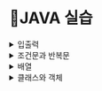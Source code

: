 # 📌JAVA 실습

<details>

<summary> 입출력 </summary>
<div markdown="1">
  
- Scanner 객체
   - java.util.Scanner 클래스
   - import문 필요
      - 소스 맨 앞줄에 선언
 - Scanner에서 키 입력 받기
   - Scanner는 입력되는 키 값을 공백으로 구분되는 아이템 단위로 읽음
   - 공백 문자 : '\t', '\f', '\r', '\n'
 - 개발자가 원하는 다양한 타입으로 쉽게 읽을 수 있음
  
| 메소드 | 설명 |    
| :---: | :----: |    
| String next() | 다음 아이템을 문자열 타입으로 리턴한다. |    
| String nextByte() | 다음 아이템을 byte 타입으로 리턴한다. |
| String nextShort() | 다음 아이템을 short 타입으로 리턴한다. |
| int nextInt() | 다음 아이템을 int 타입으로 리턴한다. |
| long nextLong() | 다음 아이템을 long 타입으로 리턴한다. |
| float nextFloat() | 다음 아이템을 float 타입으로 리턴한다. |
| double nexxtDouble() | 다음 아이템을 double 타입으로 리턴한다. |
| String nextLine() | 한 라인 전체('\n')를 읽어 문자열 타입('\n 미포함')으로 리턴한다. |
  
boolean hasNext(): 키가 입력될 때까지 기다리며, 입력된 키가 있는 경우 true 리턴. 라인의 첫 문자로 crtl-z 키가 입력되는 false 리턴

## 📝1.1
  - 키보드에서 영문자를 한 글자씩 입력 받아 소문자이면 대문자로, 대문자이면 소문자로 변환하여 출력하는 프로그램 작성.
    - 참고) Scanner의 next() 이용
  - 입력된 문자가 영문자가 아니면 "영문자가 아닙니다"를 출력.
  - CTRL-Z를 입력 받을 때까지 프로그램이 계속 동작.
    - 참고) Scanner의 next()가 실행 중일때 CTRL-Z를 입력하면 오류가 발생하므로, hashNext()로 입력이 있는지 먼저 확인 후 next() 호출
 #### Source code
  ```JAVA
package lab1_2;

import java.util.Scanner;

public class Lab1_2 {

	public static void main(String[] args) {
		// TODO Auto-generated method stub
		
		Scanner in = new Scanner(System.in);
		System.out.print("정수 3개를 입력하세요: ");

		int a = in.nextInt();
		int b = in.nextInt();
		int c = in.nextInt();

		double s;
		double result;

		int max = 0;
		int sum;

		//세 변중 가장 큰 변 고르기
		if(a>b)
		{
			max = a;
			if(max<c)
				max = c;
		}

		else if(b>c)
			max = b;
		else 
			max = c;

		sum= (a+b+c)-max;//가장 긴 길이의 변을 제외한 두 변의 합
		
		if(sum>max)//가장 큰 변의 길이가 나머지 두 변의 합의 길이보다 작다면 삼각형
		{
			s = (a+b+c)/2.0;
			result = Math.sqrt(s*(s-a)*(s-b)*(s-c));

			System.out.printf("삼각형의 넓이는 %f", result);
		}
		else
			System.out.printf("삼각형이 아니다");

		}
	}
 ```

#### 실행결과
![image](https://user-images.githubusercontent.com/87464750/149904758-36f1a585-8777-4467-b47a-875f97ebb646.png)
	
</div>
</details>

<details>

<summary> 조건문과 반복문 </summary>
<div markdown="1">

#### 단순 if 문
- if 다음의 괄호 안에는 조건식(논리형 변수나 논리 연산)
- 조건식 값
   - true인 경우, if 문을 벗어나 다음 문장이 실행된다.
   - false의 경우에는 if 다음의 문장이 실행되지 않고 if문을 빠져 나온다.
- 실행문장이 단일 문장인 경우 둘러싸는 {,} 생략 가능
  
#### 반복문 종류
- for 문
- while 문
- do while 문

#### 중첩 반복
  - 반복문이 다른 반복문을 내포하는 구조
  - 이론적으로 몇 번이고 중첩 반복 가능
  - 너무 많은 중첩 반복은 프로그램 구조를 복잡하게 하므로 2중 또는 3중 반복이 적당
  
#### 반복문: continue
  - 반복문을 빠져 나가지 않으면서
  - 반복문 실행 도중 다음 반복을 진행

#### 반복문: break
  - 반복문 하나를 완전히 빠져 나갈 때 사용
  - break문은 하나의 반복문만 벗어남
    - 중첩 반복의 경우 안쪽 반복문의 break 문이 실행되면 안쪽 반복문만 벗어남

## 📝2.1
  - 다음과 같은 내용이 출력되도록 printMultTable(int high) 메소드를 구현.
#### Source code
```JAVA
package lab2_1;

public class Lab2_1 {

	static void printMultTable(int high)
	{
		for( int i = 1; i<= high; i++)
		{
			for (int j = 1; j <= i; j++)
			{
				System.out.print(i*j + " ");
			}
			System.out.print("\n");
		}
		return;
	}
	
	public static void main(String[] args) {
		// TODO Auto-generated method stub
		printMultTable(7);
	}
}
```
#### 실행결과
![image](https://user-images.githubusercontent.com/87464750/149674218-90d0eee1-b261-4ab2-8efd-928d93a10899.png)
  
## 📝2.2
  - 다음 조건에 따라 주어진 모양을 출력.
    - 키보드로부터 높이를 나타내는 정수값을 입력 받는다.
    - 입력된 값이 자연수가 아니라면, 자연수가 입력될 때까지 계속 숫자를 입력 받는다.
    - 입력 받은 높이에 따라 다음과 같은 모양을 출력한다.

#### Source code
```JAVA
package lab2_2;

import java.util.*;

public class Lab2_2 {

	public static void main(String[] args) {
		// TODO Auto-generated method stub
		Scanner in =  new Scanner(System.in);
		
		System.out.println("Enter the height: ");
		int input = in.nextInt();
		
		//자연수가 아니라면 양수가 입력될 때까지 계속 숫자를 입력
		while(input < 0)
		{
			System.out.println("Enter the height: ");
			input = in.nextInt();
		}
		
		for(int i = 0; i<= input; i++)
		{
			for(int j = 0; j<i; j++)
			{
				System.out.print("*");
			}
			for(int j = 0; j<2*(input -i); j++)
			{
				System.out.print(" ");
			}
			for(int j = 0; j<i; j++)
			{
				System.out.print("*");
			}
			
			System.out.print("\n");
		}
	}

}
```
#### 실행결과
![image](https://user-images.githubusercontent.com/87464750/149677658-47007c64-8a3a-4faa-955e-72372e938ddf.png)
                          
## 📝2.3
  - 올해 1월1일이 어떤 요일인지 입력 받은 후, 달력을 출력.
    - 단, 각 달의 시작부에 빈 칸이 발생하면 *로 채우고, 2월은 28일이라고 가정.
                          
#### Source code
```JAVA
package lab2_3;

import java.util.*;

public class Lab2_3 {

	public static void main(String[] args) {
		// TODO Auto-generated method stub

		System.out.printf("올해 1월 1일은 어떤 요일인가요?");
		Scanner in = new Scanner(System.in);
		int count = 0;
		int ccount = 0;
		
		String month = in.next();
		char mon = month.charAt(0);
		
		for(int i = 1; i<=12; i++)
		{
			System.out.println(i + "월");
			
			for(int k = 0; k< ccount; k++)
			{
				count ++;
				System.out.printf("* ");
			}
			
			if (mon == '월')
			{
				System.out.print("* ");
				count = 1;
				mon = 'a';
			}
			else if (mon == '화')
			{
				System.out.print("* ");
				count = 2;
				mon = 'a';
			}
			else if (mon == '수')
			{
				System.out.print("* ");
				count = 3;
				mon = 'a';
			}
			else if (mon == '목')
			{
				System.out.print("* ");
				count = 4;
				mon = 'a';
			}
			else if(mon == '금')
			{
				System.out.print("* ");
				count = 5;
				mon = 'a';
			}
			else if (mon == '토')
			{
				System.out.print("* ");
				count = 6;
				mon = 'a';
			}
			
			if(i==1 || i ==3 || i == 5 || i == 7 || i == 8 || i == 10 || i == 12)//31일인 달
			{
				for(int j = 1; j<=31; j++)
				{
					System.out.printf("%d ", j);
					count ++;
					if(count == 7)
					{
						System.out.printf("\n");
						count = 0;
					}
					ccount = count;//다음달의 시작일을 계산하기 위해서
				}
				count = 0;
			}
			else if(i==2)//2월달
			{
				for(int j = 1; j<=28; j++)
				{
					System.out.printf("%d ", j);
					count ++;
					if(count == 7)
					{
						System.out.printf("\n");
						count = 0;
					}
					ccount = count;
				}
				count = 0;
			}
			else//30일인 달
			{
				for(int j = 1; j<=30; j++)
				{
					System.out.printf("%d ", j);
					count ++;
					if(count == 7)
					{
						System.out.printf("\n");
						count = 0;
					}
					ccount = count;
				}
				count = 0;
			}
			System.out.printf("\n");
		}
	}
}
```
#### 실행결과
![image](https://user-images.githubusercontent.com/87464750/149679389-6facc2a8-9a6e-425f-9901-428235114e9e.png)
	
</div>
</details>

<details>

<summary> 배열 </summary>
<div markdown="1">
	
#### 배열
- 인덱스로 접근하는 다수의 데이터로 구성된 자료 구조
	- 배열을 이용하면 한 번에 많은 메모리 공간 선언 가능
- 같은 타입의 데이터들이 순차적으로 저장되는 공간
	- 원소 데이터들이 순차적으로 저장됨
	- 인덱스를 이용하여 원소 데이터 접근
	- 반복문을 이용하여 처리하기에 적합한 자료 구조
- 배열 인덱스
	- 0부터 시작
	- 인덱스는 배열의 시작 위치에서부터 데이터가 있는 상대 위치
	
#### 정방형 배열
- 각 행과 열의 개수가 같은 배열
#### 비정방형 배열
- 각 행의 열의 개수가 다른 배열

## 📝3.1
- 키보드로부터 정수 10개를 입력 받아 배열에 저장하고, 오름차순으로 정렬한 후 출력하는 프로그램
	- [조건1] 사이즈가 10인 배열을 한 개만 사용할 것(다른 배열 선언 및 사용 불가)
	- [조건2] 정렬 부분을 아래와 같은 sort()라는 이름의 메소드로 구현
		- static void sort(int[] array) {}
#### Source code
- [Lab3_1](JavaLab/lab3_1/src/lab3_1/Lab3_1.java)
#### 실행결과
![image](https://user-images.githubusercontent.com/87464750/149916842-d971aa12-11db-431c-828c-4ccc13051cc8.png)
	
## 📝3.2
- 철수는 매주 로또 5개를 구입하는데, 항상 "자동선택"으로 구입한다. 다섯 set의 로또 번호를 자동으로 생성해주는 프로그램을 작성.
	- [조건1] 5x6의 2차원 배열을 생성한다. 다섯 개의 각 행에 속한 6개의 숫자가 1set의 로또 번호를 의미하며, 각 숫자는 1~45 사이의 랜덤 번호이다. 중복된 숫자는 없어야 한다.
	- [조건2] 각 로또 set를 정렬하여 재저장한다.(앞에서 구현한 sort() 메소드를 활용)
	- [조건3] 5 set의 로또 번호를 출력한다.(정렬된 결과가 저장된 2차원 배열을 직접 출력)

#### Source code
- [Lab3_2](JavaLab/lab3_2/src/lab3_2/Lab3_2.java)
#### 실행결과
![image](https://user-images.githubusercontent.com/87464750/149916419-591c31bf-5aa9-4bea-972d-fb348292217e.png)
	
## 📝3.3
- 다음은 1.2의 삼각형 넓이 계산 문제이다.
	- 키보드로부터 정수 3개를 입력받고, 이 3개의 수로 삼각형을 만들 수 있는지 판별. 만약 삼각형이 구성된다면, 넓이를 계산하여 출력.
	- 3개의 정수를 쉼표와 공백으로 구분하여, 위의 프로그램을 다시 작성하라
		- 참고) String의 split()메소드는 문자열을 특정 구분자가 기준으로 나누어 배열에 담는다.
		- 참고) String의 trim() 메소드는 문자열 앞뒤의 공백을 제거한다.
		- 참고) Integer의 parseInt() 메소드는 문자열을 정수로 변환한다.
#### Source code
- [Lab3_3](JavaLab/lab3_3/src/lab3_3/Lab3_3.java)
#### 실행결과
![image](https://user-images.githubusercontent.com/87464750/149917579-f3dd4d9c-ad08-49e7-98bb-4aa3ec876b47.png)
	
</div>
</details>

<details>

<summary> 클래스와 객체 </summary>
<div markdown="1">

## 객체지향 프로그래밍이란?
- 실세계 모델링에 중점을 둔 프로그래밍 언어
	- 과거
		- 컴퓨터는 주로 계산에 사용
		- 계산이 이루어지는 과정을 순차적으로 기술하는 것이 편리
	-현재
		- 컴퓨터는 산업 전반에 활용
		- 실세계는 절차 및 과정보다 작업과 그에 연관된 물체(객체)의 상호 작용으로 묘사하는 것이 편리할 수 있음
	- 실세계에서 발생하는 일을 보다 쉽게 프로그래밍하기 위해, 객체 중심의 프로그래밍 언어 탄생

### 객체지향 프로그래밍의 장점
- 소프트웨어 생산성 향상
- 객체지향 언어의 상속, 다향성, 객체, 캡슐화 등 개념들이 소프트웨어 재사용을 쉽게 하는 효과가 있음
	- 소프트웨어의 '재사용'과 '부분 수정'을 용이하게 하여, 소프트웨어를 처음부터 작성하는 부담을 대폭 줄임으로써 생산성이 크게 향상

### 객체지향 언어의 특성
- 캡슐화
	- 데이터 관련 함수를 하나로 결함
	- 데이터를 외부로부터 숨김(보호, 보안, 접근 제어)
		- 외부에서는 비공개 데이터에 직접 접근하거나 메소드의 구현 세부를 알 수 없음
- 상속
	- 상속 트리는 다양한 사물을 체계적으로 분류
	- 상위 클래스의 특성을 하위 클래스가 물려받음
	- 자바는 클래스 다중 상속은 지원하지 않음
- 다형성
	- 동일한 이름의 코드가 상황에 따라 다르게 동작하는 현상
	- JAVA의 다형성 사례
		- 메소드 오버라이딩: 슈퍼 클래스의 메소드를 서브 클래스마다 다르게 구현
		- 메소드 오버로딩: 한 클래스 내에 동일한 이름의 서로 다른 메소드 구현
## 클래스와 객체의 이해
#### 클래스
- 객체를 만들기 위한 설계도
- 객체의 속성(데이터, 변수)과 행위(메소드)선언
	
#### 객체
- 클래스라는 설계도에 따라 만들어낸 실체
	- 메모리 공간을 갖는 구체적인 실체
	- 객체를 클래스의 인스턴스(instance)라고도 함
	
### JAVA 클래스 분석
- 접근 지정자
	- 클래스 접근 권한을 지정
	- 다른 클래스에서 이 클래스를 접근할 수 있는지 기술
- class Person
	- Person이라는 이름의 클래스 선언
	- 클래스는 {로 시작하여}로 닫으며 이곳에 모든 필드와 메소드 구현
- 필드(field)
	- 값을 저장할 멤버 변수
	- 필드마다 접근 지정자 선언

- 생성자(constructor)
	- 클래스의 이름과 동일하고 객체가 생성될 때만 호출되는 특별한 메소드
	- 객체의 필드 초기화 담당
- 메소드(method)
	- 메소드는 함수이며 객체가 할 수 있는 행위 구현
	- 메소드마다 접근 지정자 선언

### 메소드란?
- 메소드
	- 메소드는 C/C++ 의 함수와 동일
	- JAVA의 모든 메소드는 반드시 클래스 안에 있어야 함(캡슐화 원칙)
- 메소드 구성 형식
	- 접근 지정자
		- public, private, protected, 디폴트(접근 지정자 생략된 경우)
	- 리턴 타입
		- 메소드가 반환하는 값의 데이터 타입
- JAVA의 인자 전달 방식
	- 기본 타입 전달: 값에 의한 호출(call by value)
		- 변수 값이 복사되어 전달
		- 메소드의 매개 변수가 변경되어도 당연히 실인자 값은 변경되지 않음
	- 객체/배열 전달: 레퍼런스에 의한 호출(call by reference)
		- 레퍼런스 변수 값이 복사되어 전달
		- 객체/배열이 통째로 복사되어 전달되는 것 아님!
		- 레퍼런스 변수를 통해 객체를 변경하면 당연히 실제 객체도 변경
	
- 메소드 오버로딩
	- 오버로딩
		- 한 클래스 내에서 두 개 이상의 이름이 동일한 메소드 작성
			- 메소드 이름은 동일
			- 매개 변수의 개수나 타입이 서로 달라 구분 가능해야 함
			- 단, 리턴 타입만 다르면 에러!
- this 레퍼런스
	- this란?
		- 현재 실행되는 메소드가 속한 객체에 대한 레퍼런스
			- 컴파일러에 의해 자동 선언: 별도로 선언할 필요 없음
	
- this가 필요한 경우
	- 객체의 멤버 변수와 메소드 내 지역 변수의 이름이 같은 경우
		- 특히, 생성자에서 매개변수 값으로 필드를 초기화할때 유용함
	- 메소드가 객체 자신의 레퍼런스를 반환할 때

## 객체의 생성과 소멸에 대한 세부 사항
	
#### 생성자
- 객체가 생성될 때 필드를 초기화하기 위해 자동으로 실행되는 특별한 메소드
- 생성자의 특징
	- 생성자 이름은 클래스 이름과 동일
	- 리턴 타입 없는 메소드
	- 오버로딩하여 여러 개 작성 가능
	- 선언된 생성자가 하나도 없다면?
		- 개발자가 생성자를 "하나도 작성하지 않으면" 컴파일러가 자동으로 디폴트 생성자 선언
#### 디폴트 생성자
- 클래스에 생성자가 하나도 선언되지 않는 경우
- 컴파일러가 자동으로 생성
	- 매개변수도 없고, 아무런 작업도 하지 않는 생성자
#### 객체의 소멸
- 객체 소멸
	- new에 의해 생성된 객ㅊ체 메모리를 자바 가상 기계로 되돌려 주는 행위
	- 소멸된 객체 공간은 가용 메모리에 포함
- 자바 응용프로그램에서 임의로 객체 소멸할 수 없음
	- 객체 소멸은 자바 가상 기계의 고유한 역할
		- C/C++에서는 할당 받은 객체를 개발자가 프로그램 내에서 삭제
- 가비지(Garbage)
	- 가비지
		- 가리키는 레퍼런스가 하나도 없어 더이상 사용할 수 없는 객체
	- 가비지 컬렉션
		- 자바 가상 기계의 컬렉터가 자동을 가비지를 수집하여 반환

## Static 멤버, final 키워드
#### non-static 멤버(변수, 메소드)의 특성
- 공간적 특성: 객체마다 별도 존재
- 시간적 특성: 객체 생성 후 비로소 접근 가능
	
#### Static 멤버의 특성
- 객체마다가 아니라 클래스마다 하나만 생성됨
	-객체를 생성하지 않고도 접근 가능
- 특성
- 공간적 특성: 클래스 당 하나만 생성
- 시간적 특성: 클래스가 로딩될 때 이미 생성되어 접근 가능
	
#### Static 활용
- 캡슐화 원칙 지키면서 전역 변수/함수를 만들 때 활용
	- 가끔은 전역 변수/함수가 필요할 때도 있음

#### Static 메소드 접근의 제약
- static 메소드는 오직 static 멤버만 접근 가능
	- 객체가 생성되지 않는 상황에서도 static 메소드는 실행될 수 있기 때문에, non-static 메소드와 필드 사용불가
	- non-static 메소드는 static 멤버 사용 가능
- 2static 메소드는 this 사용불가
	- static 메소드는 객체가 생성되지 않는 상황에서도 호출이 가능하므로, 현재 객체를 가리키는 this 레퍼런스 사용할 수 없음

#### final 클래스
- 더이상 클래스 상속 불가능
#### final 메소드
- 더이상 오버라이딩 불가능
#### final 변수
- 더이상 값이 변할 수 없는 변수
	- 상수 선언할 때 사용
	- 상수는 선언 시 초기 값 지정하고, 실행 중 변경 

## 클래스와 객체
	
## 📝4.1
	
다음과 같은 멤버를 가지는 Rectangle 클래스를 작성하시오
- 필드
	- int 차입의 x1, y1, x2, y2: 직사각형을 결정하는 두 점의 좌표
	- 원점은 왼쪽 상단이라고 가정
- 메소드
	- 생성자 2개: 매개 변수가 없는 생성자와 x1, y1, x2, y2의 값을 전달 받아 설정하는 생성자
	- void set(int x1, int y1, int x2, int y2): x1, y1, x2, y2의 좌표 설정
	- boolean check(): 지정된 x1, y1 x2, y2의 값으로 직사각형이 구성되면 truem 그렇지 않으면 false를 리턴
	- int getArea(): 사각형의 넓이를 반환(직사각형이 구성되지 않으면 0을 리턴)
	- void show(): 직사각형의 네 점의 좌표와 넓이 정보를 출력(직사각형이 구성되지 않으면 출력 불가 메시지 출력)
	- boolean equals(Rectangle r): 인자로 전달된 객체 r과 현 객체가 동일한 모양과 크기의 직사각형이면 true를, 그렇지 않으면 false를 리턴
	
앞에서 구현한 Rectangle 클래스가 제대로 동작하는지 다음의 RecTest 클래스를 사용하여 테스트.
	
```JAVA
public class RecTest {
 public static void main(String[] args) {
  Rectangle r =new Rectangle();
  Rectangle s = new Rectangle(1, 1, 2, 3);
  
  r.show();
  s.show();
  System.out.println(s.getArea());
  r.set(2, 1, 4, 5);
  r.show();
  System.out.println(r.getArea());
  
  if(r.equals(s))
   System.out.println("두 사각형은 같습니다.");
 }
}
 ```
#### Source Code
#### 실행결과
	
## 📝4.2

ComplexNumber 클래스를 구현하고, 이를 통해 생성된 복소수 사이의 덧셈, 뺄셈 등의 연산을 수행
- 다음 클래슬 이용하여 ComplexNumber 클래스가 구현되었는지 테스트하라.

```JAVA
public class ComplexTest {

	public static void main(String[] args) {

		// TODO Auto-generated method stub
		ComplexNumber n1 = new ComplexNumber();
		ComplexNumber n2 = new ComplexNumber();

		n1.setReal(5);
		n1.setImage(7.2);
		n2.setReal(-3.1);
		n2.setImage(5.7);

		System.out.print("n1 is -> ");
		n1.printNumber();
		System.out.print("n2 is -> ");
		n2.printNumber();

		ComplexNumber n3 = n1.add(n2);
		System.out.print("n3 is -> ");
		n3.printNumber();

		System.out.print("n1 - n2 -> ");
		n1.subtract(n2).printNumber();

	}

}
 ```

#### Source Code
#### 실행결과
	
## 클래스와 객체 응용
